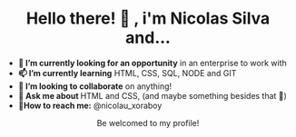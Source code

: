 <h1 align="center"><strong>Hello there! 👋 </strong>, i'm Nicolas Silva and... </h1>

<ul>
 <li> <strong class="text">🌱 I’m currently looking for an opportunity</strong> in an enterprise to work with</li>
 <li> <strong class="text">📫 I’m currently learning</strong> HTML, CSS, SQL, NODE and GIT</li>
 <li> <strong class="text">🔭 I’m looking to collaborate</strong> on anything!</li>  
 <li> <strong class="text">💬 Ask me about </strong>HTML and CSS, (and maybe something besides that 🤭)</li>
 <li> <strong class="text">👯How to reach me:</strong> @nicolau_xoraboy</li>
</ul>

<p align="center">Be welcomed to my profile! </p>

